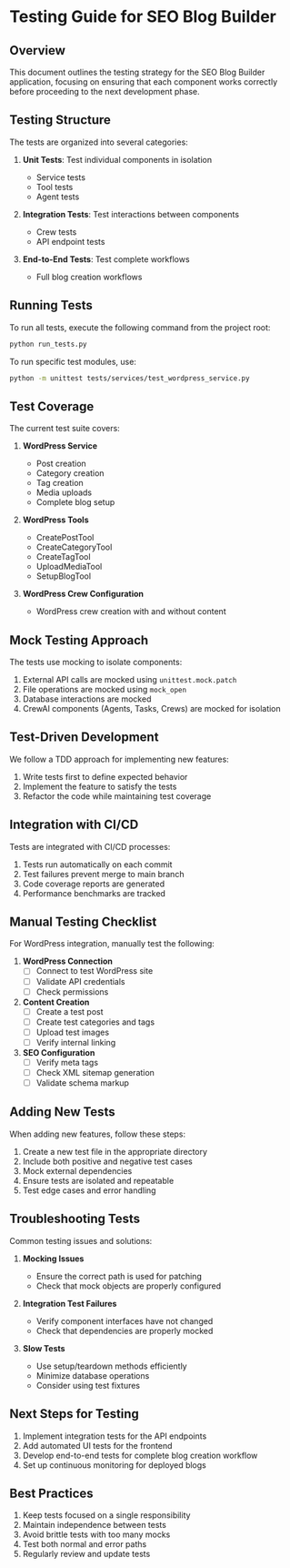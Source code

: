 # Testing Guide for SEO Blog Builder

## Overview

This document outlines the testing strategy for the SEO Blog Builder application, focusing on ensuring that each component works correctly before proceeding to the next development phase.

## Testing Structure

The tests are organized into several categories:

1. **Unit Tests**: Test individual components in isolation
   - Service tests
   - Tool tests 
   - Agent tests

2. **Integration Tests**: Test interactions between components
   - Crew tests
   - API endpoint tests

3. **End-to-End Tests**: Test complete workflows
   - Full blog creation workflows

## Running Tests

To run all tests, execute the following command from the project root:

```bash
python run_tests.py
```

To run specific test modules, use:

```bash
python -m unittest tests/services/test_wordpress_service.py
```

## Test Coverage

The current test suite covers:

1. **WordPress Service**
   - Post creation
   - Category creation
   - Tag creation
   - Media uploads
   - Complete blog setup

2. **WordPress Tools**
   - CreatePostTool
   - CreateCategoryTool
   - CreateTagTool
   - UploadMediaTool
   - SetupBlogTool

3. **WordPress Crew Configuration**
   - WordPress crew creation with and without content

## Mock Testing Approach

The tests use mocking to isolate components:

1. External API calls are mocked using `unittest.mock.patch`
2. File operations are mocked using `mock_open`
3. Database interactions are mocked
4. CrewAI components (Agents, Tasks, Crews) are mocked for isolation

## Test-Driven Development

We follow a TDD approach for implementing new features:

1. Write tests first to define expected behavior
2. Implement the feature to satisfy the tests
3. Refactor the code while maintaining test coverage

## Integration with CI/CD

Tests are integrated with CI/CD processes:

1. Tests run automatically on each commit
2. Test failures prevent merge to main branch
3. Code coverage reports are generated
4. Performance benchmarks are tracked

## Manual Testing Checklist

For WordPress integration, manually test the following:

1. **WordPress Connection**
   - [ ] Connect to test WordPress site
   - [ ] Validate API credentials
   - [ ] Check permissions

2. **Content Creation**
   - [ ] Create a test post
   - [ ] Create test categories and tags
   - [ ] Upload test images
   - [ ] Verify internal linking

3. **SEO Configuration**
   - [ ] Verify meta tags
   - [ ] Check XML sitemap generation
   - [ ] Validate schema markup

## Adding New Tests

When adding new features, follow these steps:

1. Create a new test file in the appropriate directory
2. Include both positive and negative test cases
3. Mock external dependencies
4. Ensure tests are isolated and repeatable
5. Test edge cases and error handling

## Troubleshooting Tests

Common testing issues and solutions:

1. **Mocking Issues**
   - Ensure the correct path is used for patching
   - Check that mock objects are properly configured

2. **Integration Test Failures**
   - Verify component interfaces have not changed
   - Check that dependencies are properly mocked

3. **Slow Tests**
   - Use setup/teardown methods efficiently
   - Minimize database operations
   - Consider using test fixtures

## Next Steps for Testing

1. Implement integration tests for the API endpoints
2. Add automated UI tests for the frontend
3. Develop end-to-end tests for complete blog creation workflow
4. Set up continuous monitoring for deployed blogs

## Best Practices

1. Keep tests focused on a single responsibility
2. Maintain independence between tests
3. Avoid brittle tests with too many mocks
4. Test both normal and error paths
5. Regularly review and update tests
